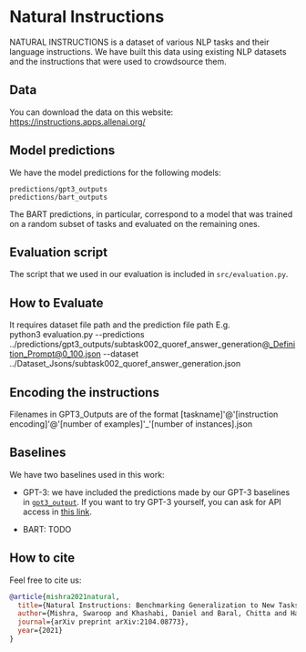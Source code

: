 # Natural Instructions 

NATURAL INSTRUCTIONS is a dataset of various NLP tasks and their language instructions. 
We have built this data using existing NLP datasets and the instructions that were used to crowdsource them. 

## Data 
You can download the data on this website: https://instructions.apps.allenai.org/ 

## Model predictions 
We have the model predictions for the following models: 
```
predictions/gpt3_outputs
predictions/bart_outputs 
```
The BART predictions, in particular, correspond to a model that was trained on a random subset of tasks and evaluated on the remaining ones. 

## Evaluation script 
The script that we used in our evaluation is included in `src/evaluation.py`. 

## How to Evaluate
It requires dataset file path and the prediction file path
E.g.  
python3 evaluation.py --predictions ../predictions/gpt3_outputs/subtask002_quoref_answer_generation@_Definition_Prompt@0_100.json --dataset ../Dataset_Jsons/subtask002_quoref_answer_generation.json

## Encoding the instructions 
Filenames in GPT3_Outputs are of the format [taskname]'@'[instruction encoding]'@'[number of examples]'_'[number of instances].json 


## Baselines 
We have two baselines used in this work:

- GPT-3: we have included the predictions made by our GPT-3 baselines in [`gpt3_output`](gpt3_output). 
If you want to try GPT-3 yourself, you can ask for API access in [this link](https://openai.com/blog/openai-api/). 

- BART: TODO 


## How to cite
Feel free to cite us: 
```bibtex
@article{mishra2021natural,
  title={Natural Instructions: Benchmarking Generalization to New Tasks from Natural Language Instructions},
  author={Mishra, Swaroop and Khashabi, Daniel and Baral, Chitta and Hajishirzi, Hannaneh},
  journal={arXiv preprint arXiv:2104.08773},
  year={2021}
}
```
